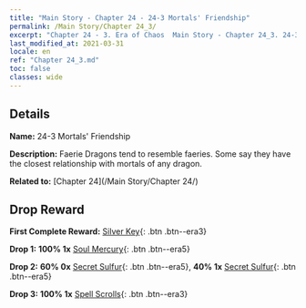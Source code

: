```yaml
---
title: "Main Story - Chapter 24 - 24-3 Mortals' Friendship"
permalink: /Main Story/Chapter 24_3/
excerpt: "Chapter 24 - 3. Era of Chaos  Main Story - Chapter 24_3. 24-3 Mortals' Friendship"
last_modified_at: 2021-03-31
locale: en
ref: "Chapter 24_3.md"
toc: false
classes: wide
---
```


## Details

 **Name:** 24-3 Mortals' Friendship

 **Description:** Faerie Dragons tend to resemble faeries. Some say they have the closest relationship with mortals of any dragon.

 **Related to:** [Chapter 24](/Main Story/Chapter 24/)

## Drop Reward

 **First Complete Reward:** [Silver Key](/Items/con_693/){: .btn .btn--era3}

 **Drop 1:** **100% 1x** [Soul Mercury](/Items/mat_84/){: .btn .btn--era5}

 **Drop 2:** **60% 0x** [Secret Sulfur](/Items/mat_78/){: .btn .btn--era5}, **40% 1x** [Secret Sulfur](/Items/mat_78/){: .btn .btn--era5}

 **Drop 3:** **100% 1x** [Spell Scrolls](/Items/con_694/){: .btn .btn--era3}

